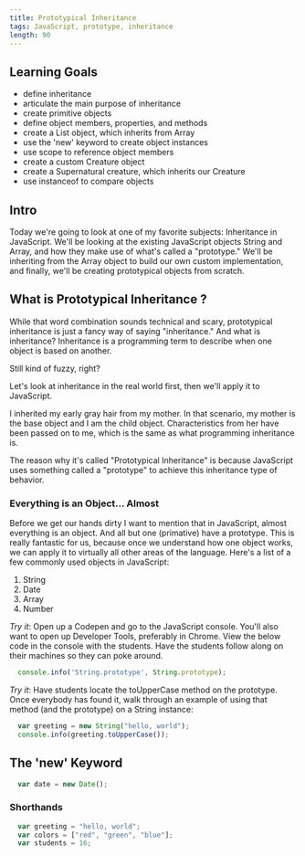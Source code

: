 ```yaml
---
title: Prototypical Inheritance
tags: JavaScript, prototype, inheritance
length: 90
---
```


## Learning Goals

* define inheritance
* articulate the main purpose of inheritance
* create primitive objects
* define object members, properties, and methods
* create a List object, which inherits from Array
* use the 'new' keyword to create object instances
* use scope to reference object members
* create a custom Creature object
* create a Supernatural creature, which inherits our Creature
* use instanceof to compare objects

## Intro

Today we're going to look at one of my favorite subjects: Inheritance in JavaScript. We'll be looking at the existing JavaScript objects String and Array, and how they make use of what's called a "prototype." We'll be inheriting from the Array object to build our own custom implementation, and finally, we'll be creating prototypical objects from scratch.

## What is Prototypical Inheritance ?

While that word combination sounds technical and scary, prototypical inheritance is just a fancy way of saying "inheritance." And what is inheritance? Inheritance is a programming term to describe when one object is based on another.

Still kind of fuzzy, right? 

Let's look at inheritance in the real world first, then we'll apply it to JavaScript.

I inherited my early gray hair from my mother. In that scenario, my mother is the base object and I am the child object. Characteristics from her have been passed on to me, which is the same as what programming inheritance is.

The reason why it's called "Prototypical Inheritance" is because JavaScript uses something called a "prototype" to achieve this inheritance type of behavior.

### Everything is an Object... Almost

Before we get our hands dirty I want to mention that in JavaScript, almost everything is an object. And all but one (primative) have a prototype. This is really fantastic for us, because once we understand how one object works, we can apply it to virtually all other areas of the language. Here's a list of a few commonly used objects in JavaScript:

1. String
2. Date
3. Array
4. Number

*Try it*: Open up a Codepen and go to the JavaScript console. You'll also want to open up Developer Tools, preferably in Chrome. View the below code in the console with the students. Have the students follow along on their machines so they can poke around.

```javascript
  console.info('String.prototype', String.prototype);
```
*Try it*: Have students locate the toUpperCase method on the prototype. Once everybody has found it, walk through an example of using that method (and the prototype) on a String instance:

```javascript
  var greeting = new String("hello, world");
  console.info(greeting.toUpperCase());
```

## The 'new' Keyword

```javascript
  var date = new Date();
```

### Shorthands

```javascript
  var greeting = "hello, world";
  var colors = ["red", "green", "blue"];
  var students = 16;
```


